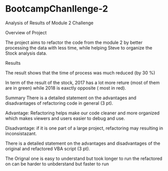 # BootcampChanllenge-2
Analysis of Results of Module 2 Challenge

Overview of Project

The project aims to refactor the code from the module 2 by better processing the data with less time, while helping Steve to organize the Stock analysis data. 


Results

The result shows that the time of process was much reduced (by 30 %)

In term of the result of the stock, 2017 has a lot more reture (most of them are in green) while 2018 is eaxctly opposite ( most in red). 

Summary
There is a detailed statement on the advantages and disadvantages of refactoring code in general (3 pt).

Advantage: Refactoring helps make our code cleaner and more organized which makes viewers and users easier to debug and use. 

Disadvantage: if it is one part of a large project, refactoring may resulting in inconsistazant. 


There is a detailed statement on the advantages and disadvantages of the original and refactored VBA script (3 pt).

The Orignal one is easy to understand but took longer to run 
the refactored on can be harder to unbderstand but faster to run
